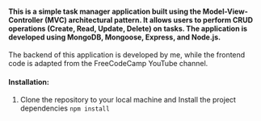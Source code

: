 #### This is a simple task manager application built using the Model-View-Controller (MVC) architectural pattern. It allows users to perform CRUD operations (Create, Read, Update, Delete) on tasks. The application is developed using MongoDB, Mongoose, Express, and Node.js.

The backend of this application is developed by me, while the frontend code is adapted from the FreeCodeCamp YouTube channel.

#### Installation:

1. Clone the repository to your local machine and Install the project dependencies `npm install`
